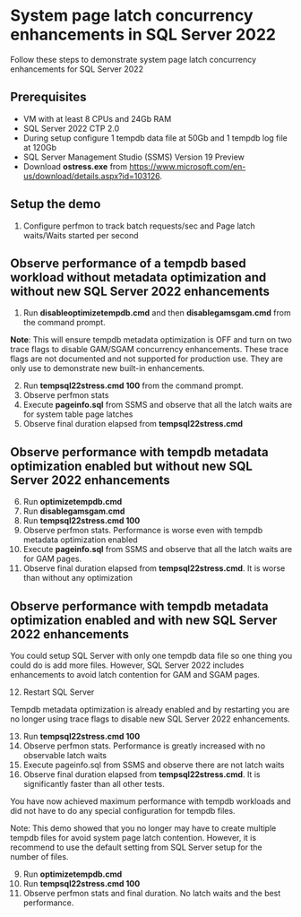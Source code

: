 # System page latch concurrency enhancements in SQL Server 2022

Follow these steps to demonstrate system page latch concurrency enhancements for SQL Server 2022

## Prerequisites

- VM with at least 8 CPUs and 24Gb RAM
- SQL Server 2022 CTP 2.0
- During setup configure 1 tempdb data file at 50Gb and 1 tempdb log file at 120Gb
- SQL Server Management Studio (SSMS) Version 19 Preview
- Download **ostress.exe** from https://www.microsoft.com/en-us/download/details.aspx?id=103126.

## Setup the demo

1. Configure perfmon to track batch requests/sec and Page latch waits/Waits started per second

## Observe performance of a tempdb based workload without metadata optimization and without new SQL Server 2022 enhancements

1. Run **disableoptimizetempdb.cmd** and then **disablegamsgam.cmd** from the command prompt.

**Note**: This will ensure tempdb metadata optimization is OFF and turn on two trace flags to disable GAM/SGAM concurrency enhancements. These trace flags are not documented and not supported for production use. They are only use to demonstrate new built-in enhancements.

2. Run **tempsql22stress.cmd 100** from the command prompt.
3. Observe perfmon stats
4. Execute **pageinfo.sql** from SSMS and observe that all the latch waits are for system table page latches
5. Observe final duration elapsed from **tempsql22stress.cmd**
## Observe performance with tempdb metadata optimization enabled but without new SQL Server 2022 enhancements

6. Run **optimizetempdb.cmd**
7. Run **disablegamsgam.cmd**
8. Run **tempsql22stress.cmd 100**
9. Observe perfmon stats. Performance is worse even with tempdb metadata optimization enabled
10. Execute **pageinfo.sql** from SSMS and observe that all the latch waits are for GAM pages.
11. Observe final duration elapsed from **tempsql22stress.cmd**. It is worse than without any optimization

## Observe performance with tempdb metadata optimization enabled and with new SQL Server 2022 enhancements

You could setup SQL Server with only one tempdb data file so one thing you could do is add more files. However, SQL Server 2022 includes enhancements to avoid latch contention for GAM and SGAM pages.

12. Restart SQL Server

Tempdb metadata optimization is already enabled and by restarting you are no longer using trace flags to disable new SQL Server 2022 enhancements.

13. Run **tempsql22stress.cmd 100**
14. Observe perfmon stats. Performance is greatly increased with no observable latch waits
15. Execute pageinfo.sql from SSMS and observe there are not latch waits
16. Observe final duration elapsed from **tempsql22stress.cmd**. It is significantly faster than all other tests.

You have now achieved maximum performance with tempdb workloads and did not have to do any special configuration for tempdb files. 

Note: This demo showed that you no longer may have to create multiple tempdb files for avoid system page latch contention. However, it is recommend to use the default setting from SQL Server setup for the number of files.

9. Run **optimizetempdb.cmd**
10. Run **tempsql22stress.cmd 100**
11. Observe perfmon stats and final duration. No latch waits and the best performance.
